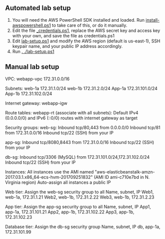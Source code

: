 
## Automated lab setup
1. You will need the AWS PowerShell SDK installed and loaded. Run [install-awspowershell.ps1](/install-awspowershell.ps1) to take care of this, or do it manually.
2. Edit the file [_credentials.ps1](_credentials.ps1), replace the AWS secret key and access key with your own, and save the file as credentials.ps1
3. Edit [lab-setup.ps1](lab-setup.ps1) and modify the AWS region (default is us-east-1), SSH keypair name, and your public IP address accordingly.
4. Run [. ./lab-setup.ps1](lab-setup.ps1)

## Manual lab setup

VPC: webapp-vpc 172.31.0.0/16

Subnets:
web-1a 172.31.1.0/24
web-1b 172.31.2.0/24
App-1a 172.31.101.0/24
App-1b 172.31.102.0/24

Internet gateway: webapp-igw

Route tables:
webapp-rt (associate with all subnets):
Default IPv4 (0.0.0.0/0) and IPv6 (::0/0) routes with internet gateway as target

Security groups:
web-sg:
Inbound tcp/80,443 from 0.0.0.0/0
Inbound tcp/81 from 172.31.0.0/16
Inbound tcp/22 (SSH) from your IP

app-sg:
Inbound tcp/8080,8443 from 172.31.0.0/16
Inbound tcp/22 (SSH) from your IP

db-sg:
Inbound tcp/3306 (MySQL) from 172.31.101.0/24,172.31.102.0/24
Inbound tcp/22 (SSH) from your IP

Instances:
All instances use the AMI named "aws-elasticbeanstalk-amzn-2017.03.1.x86_64-ecs-hvm-201709251832" (AMI ID ami-c710e7bd in N. Virginia region)
Auto-assign all instances a public IP

Web tier:
Assign the web-sg security group to all
Name, subnet, IP
Web1, web-1a, 172.31.1.21
Web2, web-1b, 172.31.2.22
Web3, web-1b, 172.31.2.23

App tier:
Assign the app-sg security group to all
Name, subnet, IP
App1, app-1a, 172.31.101.21
App2, app-1b, 172.31.102.22
App3, app-1b, 172.31.102.23

Database tier:
Assign the db-sg security group
Name, subnet, IP
db, app-1a, 172.31.101.99
